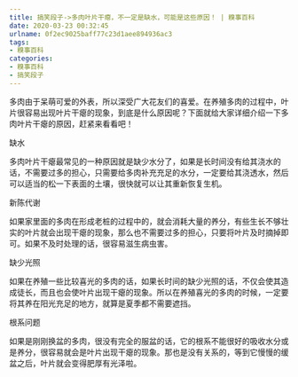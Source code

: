 ```yaml
---
title: 搞笑段子->多肉叶片干瘪，不一定是缺水，可能是这些原因！ | 糗事百科
date: 2020-03-23 00:32:45
urlname: 0f2ec9025baff77c23d1aee894936ac3
tags: 
- 糗事百科
categories:
- 糗事百科
- 搞笑段子
---
```

多肉由于呆萌可爱的外表，所以深受广大花友们的喜爱。在养殖多肉的过程中，叶片很容易出现叶片干瘪的现象，到底是什么原因呢？下面就给大家详细介绍一下多肉叶片干瘪的原因，赶紧来看看吧！

缺水

多肉叶片干瘪最常见的一种原因就是缺少水分了，如果是长时间没有给其浇水的话，不需要过多的担心，只需要给多肉补充充足的水分，一定要给其浇透水，然后可以适当的松一下表面的土壤，很快就可以让其重新恢复生机。

新陈代谢

如果家里面的多肉在形成老桩的过程中的，就会消耗大量的养分，有些生长不够壮实的叶片就会出现干瘪的现象，那么也不需要过多的担心，只要将叶片及时摘掉即可。如果不及时处理的话，很容易滋生病虫害。

缺少光照

如果在养殖一些比较喜光的多肉的话，如果长时间的缺少光照的话，不仅会使其造成徒长，而且也会使叶片出现干瘪的现象。所以在养殖喜光的多肉的时候，一定要将其养在阳光充足的地方，就算是夏季都不需要遮挡。

根系问题

如果是刚刚换盆的多肉，很没有完全的服盆的话，它的根系不能很好的吸收水分或是养分，很容易就会是叶片出现干瘪的现象。那也是没有关系的，等到它慢慢的缓盆之后，叶片就会变得肥厚有光泽啦。


